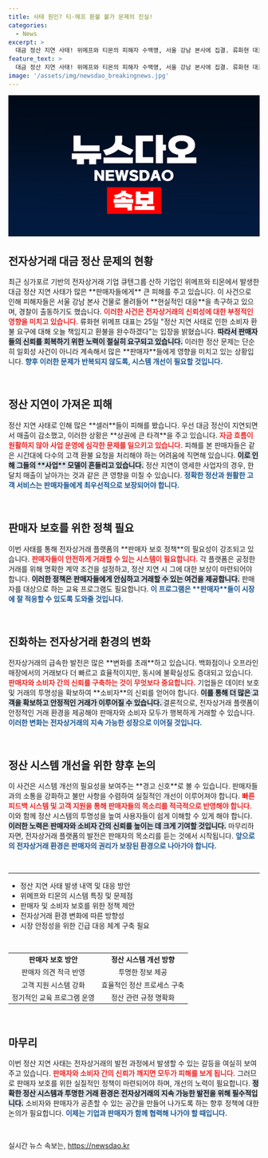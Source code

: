 ```yaml
---
title: 사태 원인? 티·메프 환불 불가 문제의 진실!
categories:
  - News
excerpt: >
  대금 정산 지연 사태! 위메프와 티몬의 피해자 수백명, 서울 강남 본사에 집결. 류화현 대표의 책임 있는 환불 약속에도 불구, 이 사태의 진실은 무엇일까?
feature_text: >
  대금 정산 지연 사태! 위메프와 티몬의 피해자 수백명, 서울 강남 본사에 집결. 류화현 대표의 책임 있는 환불 약속에도 불구, 이 사태의 진실은 무엇일까?
image: '/assets/img/newsdao_breakingnews.jpg'
---
```


<p><img src="/assets/img/newsdao_breakingnews.jpg" alt="ranknews 속보" /></p>

<h2 data-ke-size="size26">전자상거래 대금 정산 문제의 현황</h2>

<p data-ke-size="size16">최근 싱가포르 기반의 전자상거래 기업 큐텐그룹 산하 기업인 위메프와 티몬에서 발생한 대금 정산 지연 사태가 많은 **판매자들에게** 큰 피해를 주고 있습니다. 이 사건으로 인해 피해자들은 서울 강남 본사 건물로 몰려들어 **현실적인 대응**을 촉구하고 있으며, 경찰이 출동하기도 했습니다. <b><span style="color: #ee2323;">이러한 사건은 전자상거래의 신뢰성에 대한 부정적인 영향을 미치고 있습니다.</span></b> 류화현 위메프 대표는 25일 "정산 지연 사태로 인한 소비자 환불 요구에 대해 오늘 책임지고 환불을 완수하겠다"는 입장을 밝혔습니다. <b><span style="background-color: #21538527;">따라서 판매자들의 신뢰를 회복하기 위한 노력이 절실히 요구되고 있습니다.</span></b> 이러한 정산 문제는 단순히 일회성 사건이 아니라 계속해서 많은 **판매자**들에게 영향을 미치고 있는 상황입니다. <b><span style="color: #1a5490;">향후 이러한 문제가 반복되지 않도록, 시스템 개선이 필요할 것입니다.</span></b></p>

<p data-ke-size="size16">&nbsp;</p>

<h2 data-ke-size="size26">정산 지연이 가져온 피해</h2>

<p data-ke-size="size16">정산 지연 사태로 인해 많은 **셀러**들이 피해를 봤습니다. 우선 대금 정산이 지연되면서 매출이 감소했고, 이러한 상황은 **상권에 큰 타격**을 주고 있습니다. <b><span style="color: #ee2323;">자금 흐름이 원활하지 않아 사업 운영에 심각한 문제를 일으키고 있습니다.</span></b> 피해를 본 판매자들은 같은 시간대에 다수의 고객 환불 요청을 처리해야 하는 어려움에 직면해 있습니다. <b><span style="background-color: #21538527;">이로 인해 그들의 **사업** 모델이 흔들리고 있습니다.</span></b> 정산 지연이 영세한 사업자의 경우, 한달치 매출이 날아가는 것과 같은 큰 영향을 미칠 수 있습니다. <b><span style="color: #1a5490;">정확한 정산과 원활한 고객 서비스는 판매자들에게 최우선적으로 보장되어야 합니다.</span></b></p>

<p data-ke-size="size16">&nbsp;</p>

<h2 data-ke-size="size26">판매자 보호를 위한 정책 필요</h2>

<p data-ke-size="size16">이번 사태를 통해 전자상거래 플랫폼의 **판매자 보호 정책**의 필요성이 강조되고 있습니다. <b><span style="color: #ee2323;">판매자들이 안전하게 거래할 수 있는 시스템이 필요합니다.</span></b> 각 플랫폼은 공정한 거래를 위해 명확한 계약 조건을 설정하고, 정산 지연 시 그에 대한 보상이 마련되어야 합니다. <b><span style="background-color: #21538527;">이러한 정책은 판매자들에게 안심하고 거래할 수 있는 여건을 제공합니다.</span></b> 판매자를 대상으로 하는 교육 프로그램도 필요합니다. <b><span style="color: #1a5490;">이 프로그램은 **판매자**들이 시장에 잘 적응할 수 있도록 도와줄 것입니다.</span></b></p>

<p data-ke-size="size16">&nbsp;</p>

<h2 data-ke-size="size26">진화하는 전자상거래 환경의 변화</h2>

<p data-ke-size="size16">전자상거래의 급속한 발전은 많은 **변화를 초래**하고 있습니다. 백화점이나 오프라인 매장에서의 거래보다 더 빠르고 효율적이지만, 동시에 불확실성도 증대되고 있습니다. <b><span style="color: #ee2323;">판매자와 소비자 간의 신뢰를 구축하는 것이 무엇보다 중요합니다.</span></b> 기업들은 데이터 보호 및 거래의 투명성을 확보하여 **소비자**의 신뢰를 얻어야 합니다. <b><span style="background-color: #21538527;">이를 통해 더 많은 고객을 확보하고 안정적인 거래가 이루어질 수 있습니다. </span></b> 결론적으로, 전자상거래 플랫폼이 안정적인 거래 환경을 제공해야 판매자와 소비자 모두가 행복하게 거래할 수 있습니다. <b><span style="color: #1a5490;">이러한 변화는 전자상거래의 지속 가능한 성장으로 이어질 것입니다.</span></b></p>

<p data-ke-size="size16">&nbsp;</p>

<h2 data-ke-size="size26">정산 시스템 개선을 위한 향후 논의</h2>

<p data-ke-size="size16">이 사건은 시스템 개선의 필요성을 보여주는 **경고 신호**로 볼 수 있습니다. 판매자들과의 소통을 강화하고 불만 사항을 수렴하여 실질적인 개선이 이루어져야 합니다. <b><span style="color: #ee2323;">빠른 피드백 시스템 및 고객 지원을 통해 판매자들의 목소리를 적극적으로 반영해야 합니다.</span></b> 이와 함께 정산 시스템의 투명성을 높여 사용자들이 쉽게 이해할 수 있게 해야 합니다. <b><span style="background-color: #21538527;">이러한 노력은 판매자와 소비자 간의 신뢰를 높이는 데 크게 기여할 것입니다.</span></b> 마무리하자면, 전자상거래 플랫폼의 발전은 판매자의 목소리를 듣는 것에서 시작됩니다. <b><span style="color: #1a5490;">앞으로의 전자상거래 환경은 판매자의 권리가 보장된 환경으로 나아가야 합니다.</span></b></p>

<p data-ke-size="size16">&nbsp;</p>

<hr />

<ul>
<li>정산 지연 사태 발생 내역 및 대응 방안</li>
<li>위메프와 티몬의 시스템 특징 및 문제점</li>
<li>판매자 및 소비자 보호를 위한 정책 제안</li>
<li>전자상거래 환경 변화에 따른 방향성</li>
<li>시장 안정성을 위한 긴급 대응 체계 구축 필요</li>
</ul>

<p data-ke-size="size16">&nbsp;</p>

<table style="width: 100%;">
  <tbody>
    <tr>
      <td style="text-align: center; height: 17px;"><b>판매자 보호 방안</b></td>
      <td style="text-align: center; height: 17px;"><b>정산 시스템 개선 방향</b></td>
    </tr>
    <tr>
      <td style="text-align: center; height: 17px;">판매자 의견 적극 반영</td>
      <td style="text-align: center; height: 17px;">투명한 정보 제공</td>
    </tr>
    <tr>
      <td style="text-align: center; height: 17px;">고객 지원 시스템 강화</td>
      <td style="text-align: center; height: 17px;">효율적인 정산 프로세스 구축</td>
    </tr>
    <tr>
      <td style="text-align: center; height: 17px;">정기적인 교육 프로그램 운영</td>
      <td style="text-align: center; height: 17px;">정산 관련 규정 명확화</td>
    </tr>
  </tbody>
</table>

<p data-ke-size="size16">&nbsp;</p>

<h2 data-ke-size="size26">마무리</h2>

<p data-ke-size="size16">이번 정산 지연 사태는 전자상거래의 발전 과정에서 발생할 수 있는 갈등을 여실히 보여주고 있습니다. <b><span style="color: #ee2323;">판매자와 소비자 간의 신뢰가 깨지면 모두가 피해를 보게 됩니다.</span></b> 그러므로 판매자 보호를 위한 실질적인 정책이 마련되어야 하며, 개선의 노력이 필요합니다. <b><span style="background-color: #21538527;">정확한 정산 시스템과 투명한 거래 환경은 전자상거래의 지속 가능한 발전을 위해 필수적입니다.</span></b> 소비자와 판매자가 공존할 수 있는 공간을 만들어 나가도록 하는 향후 정책에 대한 논의가 필요합니다. <b><span style="color: #1a5490;">이제는 기업과 판매자가 함께 협력해 나가야 할 때입니다.</span></b></p>

<p data-ke-size="size16">&nbsp;</p>
실시간 뉴스 속보는, <a href="https://newsdao.kr" rel="dofollow">https://newsdao.kr</a>


